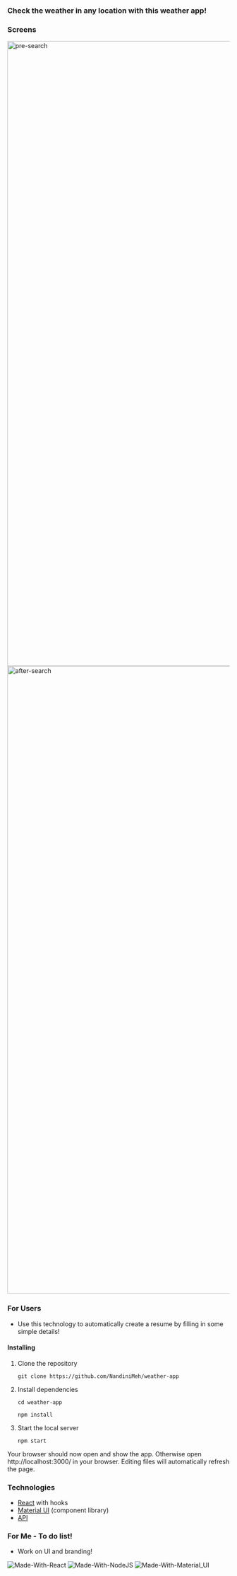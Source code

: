### Check the weather in any location with this weather app!

### Screens

<img width="1413" alt="pre-search" src="https://user-images.githubusercontent.com/90271211/212276703-ce607cec-ac02-41e1-baa0-2c0e31a6013e.png">
<img width="1419" alt="after-search" src="https://user-images.githubusercontent.com/90271211/212276716-d09bc22a-8c47-4442-89e0-f92b45eb4ade.png">

### For Users

- Use this technology to automatically create a resume by filling in some simple details!

#### Installing

1. Clone the repository

   ```
   git clone https://github.com/NandiniMeh/weather-app
   ```

2. Install dependencies

   ```
   cd weather-app

   npm install
   ```

3. Start the local server

   ```
   npm start
   ```

Your browser should now open and show the app. Otherwise open http://localhost:3000/ in your browser. Editing files will automatically refresh the page.

### Technologies

- [React](https://reactjs.org/) with hooks
- [Material UI](https://mui.com/components/) (component library)
- [API](https://openweathermap.org)

### For Me - To do list!

- Work on UI and branding!

![Made-With-React](https://img.shields.io/badge/Made_with-React-informational?style=for-the-badge&logo=react) ![Made-With-NodeJS](https://img.shields.io/badge/Made_with-NodeJS-informational?style=for-the-badge&logo=javascript) ![Made-With-Material_UI](https://img.shields.io/badge/Made_with-Material_UI-informational?style=for-the-badge&logo=material-ui)
